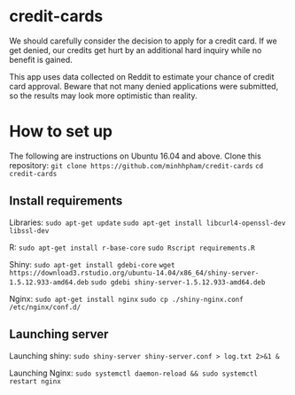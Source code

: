 # credit-cards
We should carefully consider the decision to apply for a credit card. If we get denied, our credits get hurt by an additional hard inquiry while no benefit is gained.

This app uses data collected on Reddit to estimate your chance of credit card approval. Beware that not many denied applications were submitted, so the results may look more optimistic than reality.

# How to set up
The following are instructions on Ubuntu 16.04 and above.
Clone this repository:
`git clone https://github.com/minhhpham/credit-cards`
`cd credit-cards`

## Install requirements
Libraries:
`sudo apt-get update`
`sudo apt-get install libcurl4-openssl-dev libssl-dev`

R:
`sudo apt-get install r-base-core`
`sudo Rscript requirements.R`

Shiny:
`sudo apt-get install gdebi-core`
`wget https://download3.rstudio.org/ubuntu-14.04/x86_64/shiny-server-1.5.12.933-amd64.deb`
`sudo gdebi shiny-server-1.5.12.933-amd64.deb`

Nginx:
`sudo apt-get install nginx`
`sudo cp ./shiny-nginx.conf /etc/nginx/conf.d/`

## Launching server
Launching shiny:
`sudo shiny-server shiny-server.conf > log.txt 2>&1 &`

Launching Nginx:
`sudo systemctl daemon-reload && sudo systemctl restart nginx`
